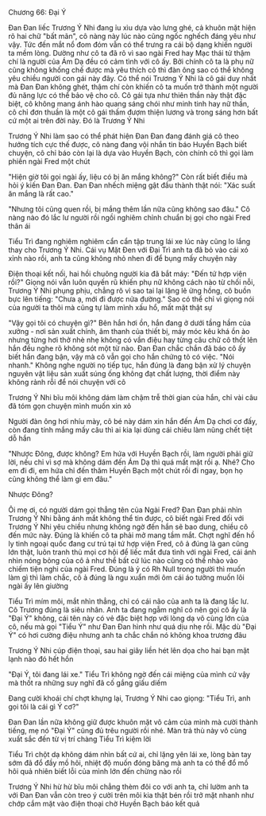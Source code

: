 




Chương 66: Đại Ý

Đan Đan liếc Trương Ý Nhi đang ỉu xìu dựa vào lưng ghé, cả khuôn mặt hiện rõ hai chữ "bất mãn", cô nàng này lúc nào cũng ngốc nghếch đáng yêu như vậy. Tức đến mắt nổ đom đóm vẫn có thể trưng ra cái bộ dạng khiến người ta mềm lòng. Dường như cô ta đã rõ vì sao ngài Fred hay Mạc thái tử thậm chí là người của Ám Dạ đều có cảm tình với cô ấy. Bởi chính cô ta là phụ nữ cũng không khống chế được mà yêu thích cô thì đàn ông sao có thể không yêu chiều người con gái này đây. Có thể nói Trương Ý Nhi là cô gái duy nhất mà Đan Đan không ghét, thậm chí còn khiến cô ta muốn trở thành một người đủ năng lực có thể bảo vệ cho cô. Cô gái tựa như thiên thần này thật đặc biệt, cô không mang ánh hào quang sáng chói như minh tinh hay nữ thần, cô chỉ đơn thuần là một cô gái thấm đượm thiện lương và trong sáng hơn bất cứ một ai trên đời này. Đó là Trương Ý Nhi

Trương Ý Nhi làm sao có thể phát hiện Đan Đan đang đánh giá cô theo hướng tích cực thế được, cô nàng đang vội nhắn tin báo Huyền Bạch biết chuyện, cô chỉ báo còn lại là dựa vào Huyền Bạch, còn chính cô thì gọi làm phiền ngài Fred một chút

"Hiện giờ tôi gọi ngài ấy, liệu có bị ăn mắng không?" Còn rất biết điều mà hỏi ý kiến Đan Đan. Đan Đan nhếch miệng gật đầu thành thật nói: "Xác suất ăn mắng là rất cao."

"Nhưng tôi cũng quen rồi, bị mắng thêm lần nữa cũng không sao đâu." Cô nàng nào đó lắc lư người rồi ngồi nghiêm chỉnh chuẩn bị gọi cho ngài Fred thân ái


Tiểu Trì đang nghiêm nghiêm cẩn cẩn tập trung lái xe lúc này cũng lo lắng thay cho Trương Ý Nhi. Cái vụ Mặt Đen với Đại Trì anh ta đã bỏ vào cái xó xỉnh nào rồi, anh ta cũng không nhỏ nhen đi để bụng mấy chuyện này

Điện thoại kết nối, hai hồi chuông người kia đã bắt máy: "Đến tứ hợp viện rồi?" Giọng nói vẫn luôn quyến rũ khiến phụ nữ không cách nào từ chối nỗi, Trương Ý Nhi phụng phịu, chẳng rõ vì sao tai lại lặng lẽ ửng hồng, cô buồn bực lên tiếng: "Chưa ạ, mới đi được nửa đường." Sao có thể chỉ vì giọng nói của người ta thôi mà cũng tự làm mình xấu hổ, mất mặt thật sự

"Vậy gọi tôi có chuyện gì?" Bên hắn hơi ồn, hắn đang ở dưới tầng hầm của xưởng - nơi sản xuất chính, âm thanh của thiết bị, máy móc kêu khá ồn ào nhưng từng hơi thở nhè nhẹ không có vần điệu hay từng câu chữ cô thốt lên hắn đều nghe rõ không sót một từ nào. Đan Đan chắc chắn đã báo cô ấy biết hắn đang bận, vậy mà cô vẫn gọi cho hắn chứng tỏ có việc. "Nói nhanh." Không nghe người nọ tiếp tục, hắn đúng là đang bận xử lý chuyện nguyên vật liệu sản xuất súng ống không đạt chất lượng, thời điểm này không rảnh rỗi để nói chuyện với cô

Trương Ý Nhi bĩu môi không dám làm chậm trễ thời gian của hắn, chỉ vài câu đã tóm gọn chuyện mình muốn xin xỏ

Người đàn ông hơi nhíu mày, cô bé này dám xin hắn đến Ám Dạ chơi cơ đấy, còn đang tính mắng mấy câu thì ai kia lại dùng cái chiêu làm nũng chết tiệt dỗ hắn

"Nhược Đông, được không? Em hứa với Huyền Bạch rồi, làm người phải giữ lời, nếu chỉ vì sợ mà không dám đến Ám Dạ thì quá mất mặt rồi ạ. Nhé? Cho em đi đi, em hứa chỉ đến thăm Huyền Bạch một chút rồi đi ngay, bọn họ cũng không thể làm gì em đâu."


Nhược Đông?

Ôi mẹ ơi, có người dám gọi thẳng tên của Ngài Fred? Đan Đan phải nhìn Trương Ý Nhi bằng ánh mắt không thể tin được, cô biết ngài Fred đối với Trương Ý Nhi yêu chiều nhưng không ngờ đến hắn sẽ bao dung, chiều cô đến mức này. Đúng là khiến cô ta phải mở mang tầm mắt. Chợt nghĩ đến hồ ly tinh ngoại quốc đang cư trú tại tứ hợp viện Fred, cô ả đúng là gan cũng lớn thật, luôn tranh thủ mọi cơ hội để liếc mắt đưa tình với ngài Fred, cái ánh nhìn nóng bỏng của cô ả như thể bất cứ lúc nào cũng có thể nhào vào chiếm tiện nghi của ngài Fred. Đúng là ỷ có Rh Null trong người thì muốn làm gì thì làm chắc, cô ả đúng là ngu xuẩn mới ôm cái áo tưởng muốn lôi ngài ấy lên giường

Tiểu Trì mím môi, mắt nhìn thẳng, chỉ có cái não của anh ta là đang lắc lư. Cô Trương đúng là siêu nhân. Anh ta đang ngẫm nghĩ có nên gọi cô ấy là "Đại Ý" không, cái tên này có vẻ đặc biệt hợp với lòng dạ vô cùng lớn của cô, nếu mà gọi "Tiểu Ý" như Đan Đan hình như quá dịu nhẹ rồi. Mặc dù "Đại Ý" có hơi cường điệu nhưng anh ta chắc chắn nó không khoa trương đâu

Trương Ý Nhi cúp điện thoại, sau hai giây liền hét lên dọa cho hai bạn mặt lạnh nào đó hết hồn

"Đại Ý, tôi đang lái xe." Tiểu Trì không ngờ đến cái miệng của mình cứ vậy mà thốt ra những suy nghĩ đã cố gắng giấu diếm

Đang cười khoái chí chợt khựng lại, Trương Ý Nhi cao giọng: "Tiểu Trì, anh gọi tôi là cái gì Ý cơ?"

Đan Đan lần nữa không giữ được khuôn mặt vô cảm của mình mà cười thành tiếng, mẹ nó "Đại Ý" cũng đủ trêu người rồi nhé. Màn trả thù này vô cùng xuất sắc đến từ vị trí chàng Tiểu Trì kiệm lời

Tiểu Trì chột dạ không dám nhìn bất cứ ai, chỉ lặng yên lái xe, lòng bàn tay sớm đã đổ đầy mồ hôi, nhiệt độ muốn đóng băng mà anh ta có thể đổ mồ hôi quả nhiên biết lỗi của mình lớn đến chừng nào rồi

Trương Ý Nhi hừ hừ bĩu môi chẳng thèm đôi co với anh ta, chỉ lườm anh ta với Đan Đan vẫn còn treo ý cười trên môi kia thật bén rồi trở mặt nhanh như chớp cắm mặt vào điện thoại chờ Huyền Bạch báo kết quả




